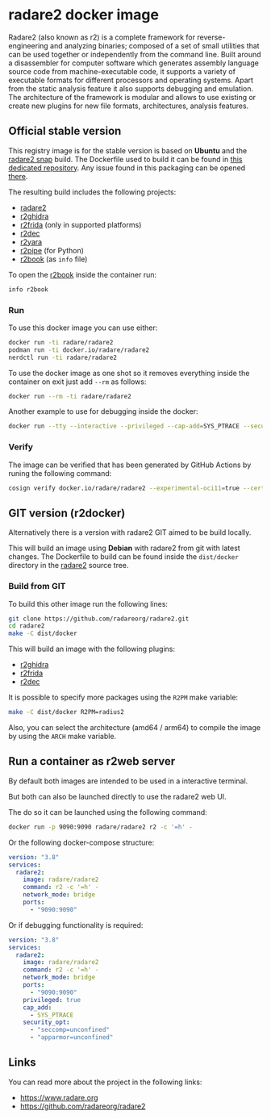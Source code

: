 # radare2 docker image

Radare2 (also known as r2) is a complete framework for reverse-engineering
and analyzing binaries; composed of a set of small utilities that can be used
together or independently from the command line. Built around a disassembler
for computer software which generates assembly language source code from
machine-executable code, it supports a variety of executable formats for
different processors and operating systems. Apart from the static analysis
feature it also supports debugging and emulation. The architecture of the
framework is modular and allows to use existing or create new plugins for new
file formats, architectures, analysis features.

## Official stable version

This registry image is for the stable version is based on **Ubuntu** and the [radare2 snap](https://snapcraft.io/radare2) build.
The Dockerfile used to build it can be found in [this dedicated repository](https://github.com/radareorg/radare2-snap).
Any issue found in this packaging can be opened [there](https://github.com/radareorg/radare2-snap/issues).


The resulting build includes the following projects:

* [radare2](https://github.com/radareorg/radare2)
* [r2ghidra](https://github.com/radareorg/r2ghidra)
* [r2frida](https://github.com/nowsecure/r2frida) (only in supported platforms)
* [r2dec](https://github.com/wargio/r2dec-js)
* [r2yara](https://github.com/radareorg/r2yara)
* [r2pipe](https://pypi.org/project/r2pipe/) (for Python)
* [r2book](https://github.com/radareorg/radare2-book) (as `info` file)

To open the [r2book](https://book.rada.re/) inside the container run:
```sh
info r2book
```

### Run

To use this docker image you can use either:
```sh
docker run -ti radare/radare2
podman run -ti docker.io/radare/radare2
nerdctl run -ti radare/radare2
```

To use the docker image as one shot so it removes everything inside the container on exit just add `--rm` as follows:
```sh
docker run --rm -ti radare/radare2
```

Another example to use for debugging inside the docker:
```sh
docker run --tty --interactive --privileged --cap-add=SYS_PTRACE --security-opt seccomp=unconfined --security-opt apparmor=unconfined radare/radare2
```


### Verify

The image can be verified that has been generated by GitHub Actions by runing the following command:
```sh
cosign verify docker.io/radare/radare2 --experimental-oci11=true --certificate-oidc-issuer=https://token.actions.githubusercontent.com --certificate-identity-regexp='https://github\.com/radareorg/radare2-snap/.*@refs/heads/main'
```


## GIT version (r2docker)

Alternatively there is a version with radare2 GIT aimed to be build locally.

This will build an image using **Debian** with radare2 from git with latest changes.
The Dockerfile to build can be found inside the `dist/docker` directory in the [radare2](https://github.com/radareorg/radare2) source tree.

### Build from GIT

To build this other image run the following lines:

```sh
git clone https://github.com/radareorg/radare2.git
cd radare2
make -C dist/docker
```

This will build an image with the following plugins:

* [r2ghidra](https://github.com/radareorg/r2ghidra)
* [r2frida](https://github.com/nowsecure/r2frida)
* [r2dec](https://github.com/wargio/r2dec-js)

It is possible to specify more packages using the `R2PM` make variable:

```sh
make -C dist/docker R2PM=radius2
```

Also, you can select the architecture (amd64 / arm64) to compile the image by using the `ARCH` make variable.

## Run a container as r2web server

By default both images are intended to be used in a interactive terminal.

But both can also be launched directly to use the radare2 web UI.

The do so it can be launched using the following command:
```sh
docker run -p 9090:9090 radare/radare2 r2 -c '=h' -
```

Or the following docker-compose structure:
```yaml
version: "3.8"
services:
  radare2:
    image: radare/radare2
    command: r2 -c '=h' -
    network_mode: bridge
    ports:
      - "9090:9090"
```

Or if debugging functionality is required:
```yaml
version: "3.8"
services:
  radare2:
    image: radare/radare2
    command: r2 -c '=h' -
    network_mode: bridge
    ports:
      - "9090:9090"
    privileged: true
    cap_add:
      - SYS_PTRACE
    security_opt:
      - "seccomp=unconfined"
      - "apparmor=unconfined"
```


## Links

You can read more about the project in the following links:

* https://www.radare.org
* https://github.com/radareorg/radare2

